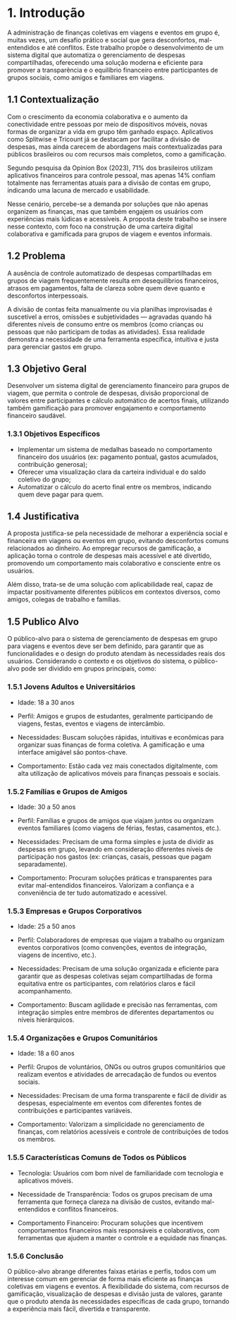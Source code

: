 # 1. Introdução

A administração de finanças coletivas em viagens e eventos em grupo é, muitas vezes, um desafio prático e social que gera desconfortos, mal-entendidos e até conflitos. Este trabalho propõe o desenvolvimento de um sistema digital que automatiza o gerenciamento de despesas compartilhadas, oferecendo uma solução moderna e eficiente para promover a transparência e o equilíbrio financeiro entre participantes de grupos sociais, como amigos e familiares em viagens.

## 1.1 Contextualização

Com o crescimento da economia colaborativa e o aumento da conectividade entre pessoas por meio de dispositivos móveis, novas formas de organizar a vida em grupo têm ganhado espaço. Aplicativos como Splitwise e Tricount já se destacam por facilitar a divisão de despesas, mas ainda carecem de abordagens mais contextualizadas para públicos brasileiros ou com recursos mais completos, como a gamificação.

Segundo pesquisa da Opinion Box (2023), 71% dos brasileiros utilizam aplicativos financeiros para controle pessoal, mas apenas 14% confiam totalmente nas ferramentas atuais para a divisão de contas em grupo, indicando uma lacuna de mercado e usabilidade.

Nesse cenário, percebe-se a demanda por soluções que não apenas organizem as finanças, mas que também engajem os usuários com experiências mais lúdicas e acessíveis. A proposta deste trabalho se insere nesse contexto, com foco na construção de uma carteira digital colaborativa e gamificada para grupos de viagem e eventos informais.

## 1.2 Problema

A ausência de controle automatizado de despesas compartilhadas em grupos de viagem frequentemente resulta em desequilíbrios financeiros, atrasos em pagamentos, falta de clareza sobre quem deve quanto e desconfortos interpessoais.

A divisão de contas feita manualmente ou via planilhas improvisadas é suscetível a erros, omissões e subjetividades — agravadas quando há diferentes níveis de consumo entre os membros (como crianças ou pessoas que não participam de todas as atividades). Essa realidade demonstra a necessidade de uma ferramenta específica, intuitiva e justa para gerenciar gastos em grupo.

## 1.3 Objetivo Geral

Desenvolver um sistema digital de gerenciamento financeiro para grupos de viagem, que permita o controle de despesas, divisão proporcional de valores entre participantes e cálculo automático de acertos finais, utilizando também gamificação para promover engajamento e comportamento financeiro saudável.

### 1.3.1 Objetivos Específicos

- Implementar um sistema de medalhas baseado no comportamento financeiro dos usuários (ex: pagamento pontual, gastos acumulados, contribuição generosa);
- Oferecer uma visualização clara da carteira individual e do saldo coletivo do grupo;
- Automatizar o cálculo do acerto final entre os membros, indicando quem deve pagar para quem.

## 1.4 Justificativa

A proposta justifica-se pela necessidade de melhorar a experiência social e financeira em viagens ou eventos em grupo, evitando desconfortos comuns relacionados ao dinheiro. Ao empregar recursos de gamificação, a aplicação torna o controle de despesas mais acessível e até divertido, promovendo um comportamento mais colaborativo e consciente entre os usuários.

Além disso, trata-se de uma solução com aplicabilidade real, capaz de impactar positivamente diferentes públicos em contextos diversos, como amigos, colegas de trabalho e famílias.

## 1.5 Publico Alvo

O público-alvo para o sistema de gerenciamento de despesas em grupo para viagens e eventos deve ser bem definido, para garantir que as funcionalidades e o design do produto atendam às necessidades reais dos usuários. Considerando o contexto e os objetivos do sistema, o público-alvo pode ser dividido em grupos principais, como:

### 1.5.1 Jovens Adultos e Universitários

- Idade: 18 a 30 anos

- Perfil: Amigos e grupos de estudantes, geralmente participando de viagens, festas, eventos e viagens de intercâmbio.

- Necessidades: Buscam soluções rápidas, intuitivas e econômicas para organizar suas finanças de forma coletiva. A gamificação e uma interface amigável são pontos-chave.

- Comportamento: Estão cada vez mais conectados digitalmente, com alta utilização de aplicativos móveis para finanças pessoais e sociais.

### 1.5.2 Famílias e Grupos de Amigos

- Idade: 30 a 50 anos

- Perfil: Famílias e grupos de amigos que viajam juntos ou organizam eventos familiares (como viagens de férias, festas, casamentos, etc.).

- Necessidades: Precisam de uma forma simples e justa de dividir as despesas em grupo, levando em consideração diferentes níveis de participação nos gastos (ex: crianças, casais, pessoas que pagam separadamente).

- Comportamento: Procuram soluções práticas e transparentes para evitar mal-entendidos financeiros. Valorizam a confiança e a conveniência de ter tudo automatizado e acessível.

### 1.5.3 Empresas e Grupos Corporativos

- Idade: 25 a 50 anos

- Perfil: Colaboradores de empresas que viajam a trabalho ou organizam eventos corporativos (como convenções, eventos de integração, viagens de incentivo, etc.).

- Necessidades: Precisam de uma solução organizada e eficiente para garantir que as despesas coletivas sejam compartilhadas de forma equitativa entre os participantes, com relatórios claros e fácil acompanhamento.

- Comportamento: Buscam agilidade e precisão nas ferramentas, com integração simples entre membros de diferentes departamentos ou níveis hierárquicos.

### 1.5.4 Organizações e Grupos Comunitários

- Idade: 18 a 60 anos

- Perfil: Grupos de voluntários, ONGs ou outros grupos comunitários que realizam eventos e atividades de arrecadação de fundos ou eventos sociais.

- Necessidades: Precisam de uma forma transparente e fácil de dividir as despesas, especialmente em eventos com diferentes fontes de contribuições e participantes variáveis.

- Comportamento: Valorizam a simplicidade no gerenciamento de finanças, com relatórios acessíveis e controle de contribuições de todos os membros.

### 1.5.5 Características Comuns de Todos os Públicos

- Tecnologia: Usuários com bom nível de familiaridade com tecnologia e aplicativos móveis.

- Necessidade de Transparência: Todos os grupos precisam de uma ferramenta que forneça clareza na divisão de custos, evitando mal-entendidos e conflitos financeiros.

- Comportamento Financeiro: Procuram soluções que incentivem comportamentos financeiros mais responsáveis e colaborativos, com ferramentas que ajudem a manter o controle e a equidade nas finanças.

### 1.5.6 Conclusão

O público-alvo abrange diferentes faixas etárias e perfis, todos com um interesse comum em gerenciar de forma mais eficiente as finanças coletivas em viagens e eventos. A flexibilidade do sistema, com recursos de gamificação, visualização de despesas e divisão justa de valores, garante que o produto atenda às necessidades específicas de cada grupo, tornando a experiência mais fácil, divertida e transparente.